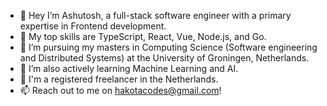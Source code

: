 - 👋 Hey I’m Ashutosh, a full-stack software engineer with a primary expertise in Frontend development.
- 💯 My top skills are TypeScript, React, Vue, Node.js, and Go.
- 👀 I’m pursuing my masters in Computing Science (Software engineering and Distributed Systems) at the University of Groningen, Netherlands.
- 🌱 I’m also actively learning Machine Learning and AI.
- 💸 I'm a registered freelancer in the Netherlands.
- 📫 Reach out to me on hakotacodes@gmail.com! 

<!---
AshDarkfold/AshDarkfold is a ✨ special ✨ repository because its `README.md` (this file) appears on your GitHub profile.
You can click the Preview link to take a look at your changes.
--->
